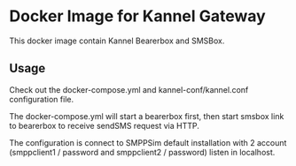 # Docker Image for Kannel Gateway

This docker image contain Kannel Bearerbox and SMSBox.

## Usage

Check out the docker-compose.yml and kannel-conf/kannel.conf configuration file.

The docker-compose.yml will start a bearerbox first, then start smsbox link to bearerbox to receive sendSMS request via HTTP.

The configuration is connect to SMPPSim default installation with 2 account (smppclient1 / password and smppclient2 / password) listen in localhost.
